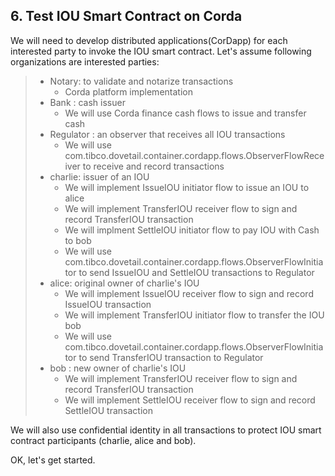 ## 6. Test IOU Smart Contract on Corda

We will need to develop distributed applications(CorDapp) for each interested party to invoke the IOU smart contract. Let's assume following organizations are interested parties:

> * Notary: to validate and notarize transactions
>      * Corda platform implementation
> * Bank : cash issuer
>      * We will use Corda finance cash flows to issue and transfer cash
> * Regulator : an observer that receives all IOU transactions
>      * We will use com.tibco.dovetail.container.cordapp.flows.ObserverFlowReceiver to receive and record transactions
> * charlie: issuer of an IOU
>      * We will implement IssueIOU initiator flow to issue an IOU to alice
>      * We will implement TransferIOU receiver flow to sign and record TransferIOU transaction
>      * We will implment SettleIOU initiator flow to pay IOU with Cash to bob
>      * We will use com.tibco.dovetail.container.cordapp.flows.ObserverFlowInitiator to send IssueIOU and SettleIOU transactions to Regulator
> * alice: original owner of charlie's IOU
>      * We will implement IssueIOU receiver flow to sign and record IssueIOU transaction
>      * We will implement TransferIOU initiator flow to transfer the IOU bob
>      * We will use com.tibco.dovetail.container.cordapp.flows.ObserverFlowInitiator to send TransferIOU transaction to Regulator
> * bob : new owner of charlie's IOU
>      * We will implement TransferIOU receiver flow to sign and record TransferIOU transaction
>      * We will implement SettleIOU receiver flow to sign and record SettleIOU transaction

We will also use confidential identity in all transactions to protect IOU smart contract participants (charlie, alice and bob).

OK, let's get started.